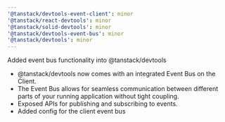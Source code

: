 ```yaml
---
'@tanstack/devtools-event-client': minor
'@tanstack/react-devtools': minor
'@tanstack/solid-devtools': minor
'@tanstack/devtools-event-bus': minor
'@tanstack/devtools': minor
---
```


Added event bus functionality into @tanstack/devtools

- @tanstack/devtools now comes with an integrated Event Bus on the Client.
- The Event Bus allows for seamless communication between different parts of your running application
  without tight coupling.
- Exposed APIs for publishing and subscribing to events.
- Added config for the client event bus
